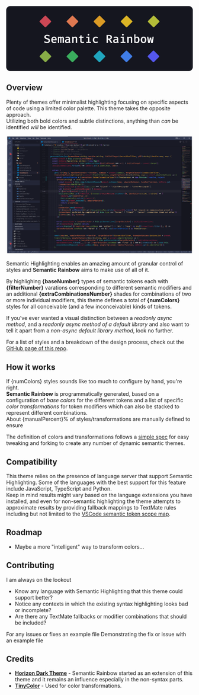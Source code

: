 ![Banner](../assets/SR_Banner.png)

## Overview
Plenty of themes offer minimalist highlighting focusing on specific aspects of code using a limited color palette. This theme takes the opposite approach.  
Utilizing both bold colors and subtle distinctions, anything than *can* be identified *will* be identified.  

![Banner](../assets/SR_Example.png)

Semantic Highlighting enables an amazing amount of granular control of styles and **Semantic Rainbow** aims to make use of all of it.

By highlighing **{baseNumber}** types of semantic tokens each with **{filterNumber}** varations corresponding to different semantic modifiers and an additional **{extraCombinationsNumber}** shades for combinations of two or more individual modifiers, this theme defines a total of **{numColors}** styles for all conceivable (and a few inconceivable) kinds of tokens.

If you've ever wanted a visual distinction between a *readonly async method*, and a *readonly async method of a default library* and also want to tell it apart from a *non-async default library method*, look no further.

For a list of styles and a breakdown of the design process, check out the [GitHub page of this repo]('').

## How it works
If {numColors} styles sounds like too much to configure by hand, you're right.  
**Semantic Rainbow** is programmatically generated, based on a configuration of *base colors* for the different tokens and a list of specific *color transformations* for token modifiers which can also be stacked to represent different combinations.  
About {manualPercent}% of styles/transformations are manually defined to ensure 

The definition of colors and transformations follows a [simple spec]('') for easy tweaking and forking to create any number of dynamic semantic themes.

## Compatibility
This theme relies on the presence of language server that support Semantic Highlighting. Some of the languages with the best support for this feature include JavaScript, TypeScript and Python.  
Keep in mind results might vary based on the language extensions you have installed, and even for non-semantic highlighting the theme attempts to approximate results by providing fallback mappings to TextMate rules including but not limited to the [VSCode semantic token scope map](https://code.visualstudio.com/api/language-extensions/semantic-highlight-guide#semantic-token-scope-map).

## Roadmap
* Maybe a more "intelligent" way to transform colors...

## Contributing
I am always on the lookout
* Know any language with Semantic Highlighting that this theme could support better?
* Notice any contexts in which the existing syntax highlighting looks bad or incomplete?
* Are there any TextMate fallbacks or modifier combinations that should be included?

For any issues or fixes an example file 
Demonstrating the fix or issue with an example file 

## Credits
* [**Horizon Dark Theme**]() - Semantic Rainbow started as an extension of this theme and it remains an influence especially in the non-syntax parts. 
* [**TinyColor**]() -  Used for color transformations.
